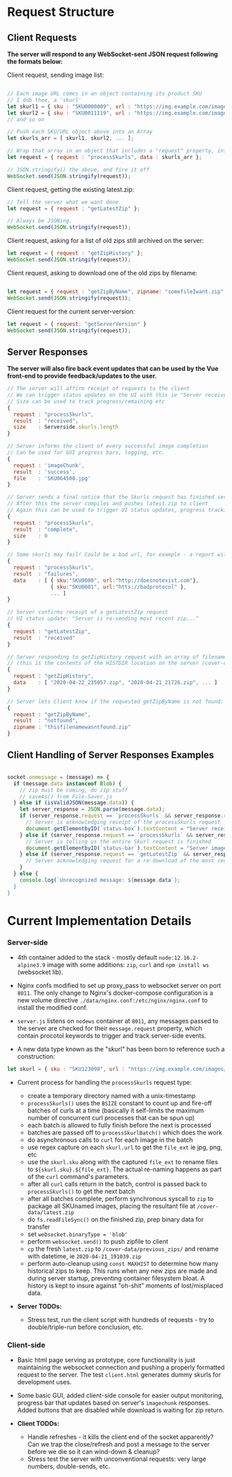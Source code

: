 # Request Structure

## Client Requests

__The server will respond to any WebSocket-sent JSON request following the formats below:__

Client request, sending image list:
  
```javascript

// Each image URL comes in an object containing its product SKU
// I dub thee, a 'skurl'
let skurl1 = { sku : "SKU0000009", url : "https://img.example.com/images/somepic0001.jpg" };
let skurl2 = { sku : "SKU0011119", url : "https://img.example.com/images/somepic0001.jpg" };
// and so on

// Push each SKU/URL object above into an Array
let skurls_arr = [ skurl1, skurl2, ... ];

// Wrap that array in an object that includes a "request" property, informing the server of the request
let request = { request : "processSkurls", data : skurls_arr };

// JSON.stringify() the above, and fire it off
WebSocket.send(JSON.stringify(request));

```
Client request, getting the existing latest.zip:

```javascript
// Tell the server what we want done
let request = { request : "getLatestZip" };

// Always be JSONing.
WebSocket.send(JSON.stringify(request));

```
Client request, asking for a list of old zips still archived on the server:

```javascript
let request = { request : "getZipHistory" };
WebSocket.send(JSON.stringify(request));
```
Client request, asking to download one of the old zips by filename:

```javascript

let request = { request : "getZipByName", zipname: "somefileIwant.zip" };
WebSocket.send(JSON.stringify(request));
```
Client request for the current server-version:
```javascript
let request = { request: "getServerVersion" }
WebSocket.send(JSON.stringify(request));
```

## Server Responses

__The server will also fire back event updates that can be used by the Vue front-end to provide feedback/updates to the user.__
  
```javascript
// The server will affirm receipt of requests to the client
// We can trigger status updates on the UI with this ie "Server received image list."
// Size can be used to track progress/remaining etc
{
  request : "processSkurls",
  result  : "received",
  size    : Serverside.skurls.length
}

// Server informs the client of every successful image completion
// Can be used for GUI progress bars, logging, etc.
{
  request : 'imageChunk',
  result  : 'success',
  file    : 'SKU064508.jpg'
}

// Server sends a final notice that the Skurls request has finished server-side
// After this the server compiles and pushes latest.zip to client
// Again this can be used to trigger UI status updates, progress tracking etc
{
  request : "processSkurls",
  result  : "complete",
  size    : 0
}

// Some skurls may fail! Could be a bad url, for example - a report will come back:
{
  request : "processSkurls",
  result  : "failures",
  data    : [ { sku:"SKU0000", url:"http://doesnotexist.com"},
              { sku:"SKU0001", url:"htts://badprotocol" },
              ... ]
}

// Server confirms receipt of a getLatestZip request
// UI status update: "Server is re-sending most recent zip..."
{
  request : "getLatestZip",
  result  : "received"
}

// Server responding to getZipHistory request with an array of filenames:
// (this is the contents of the HISTDIR location on the server /cover-data/previous_zips/)
{
  request : "getZipHistory",
  data    : [ "2020-04-22_235057.zip", "2020-04-21_21726.zip", ... ]
}

// Server lets Client know if the requested getZipByName is not found:
{
  request : "getZipByName",
  result  : "notfound",
  zipname : "thisfilenamewasntfound.zip"
}
```
## Client Handling of Server Responses Examples

```javascript

socket.onmessage = (message) => {
  if (message.data instanceof Blob) {
    // zip must be coming, do zip stuff
    // saveAs() from File-Saver.js
  } else if (isValidJSON(message.data)) {
    let server_response = JSON.parse(message.data);
    if (server_response.request == `processSkurls` && server_response.result == `received`) {
      // Server is acknowledging receipt of the processSkurls request
      document.getElementbyID(`status-box`).textContent = "Server received request.";
    } else if (server_response.request == `processSkurls` && server_response.result == `complete`) {
      // Server is telling us the entire Skurl request is finished
      document.getElementbyID(`status-bar`).textContent = "Server image downloads complete");
    } else if (server_response.request == `getLatestZip` && server_response.result == `received`) {
      // Server acknowledging request for a re-download of the most recent zip
    }
  } else {
    console.log(`Unrecognized message: ${message.data`};
  }
}
```

# Current Implementation Details


### Server-side

- 4th container added to the stack - mostly default `node:12.16.2-alpine3.9` image with some additions: `zip`, `curl` and `npm install ws` (websocket lib).

- Nginx confs modified to set up proxy_pass to websocket server on port `8011`. The only change to Nginx's docker-compose configuration is a new volume directive `./data/nginx.conf:/etc/nginx/nginx.conf` to install the modified conf.

- `server.js` listens on `nodews` container at `8011`, any messages passed to the server are checked for their `message.request` property, which contain procotol keywords to trigger and track server-side events.

- A new data type known as the "skurl" has been born to reference such a construction:

```javascript
let skurl = { sku : "SKU123098", url : "https://img.example.com/images/somepic0001.jpg" };
```

- Current process for handling the `processSkurls` request type:

  - create a temporary directory named with a unix-timestamp
  - `processSkurls()` uses the `BSIZE` constant to count up and fire-off batches of curls at a time (basically it self-limits the maximum number of concurrent curl processes that can be spun up)
  - each batch is allowed to fully finish before the next is processed
  - batches are passed off to `processSkurlBatch()` which does the work
  - do asynchronous calls to `curl` for each image in the batch
  - use regex capture on each `skurl.url` to get the `file_ext` ie jpg, png, etc
  - use the `skurl.sku` along with the captured `file_ext` to rename files to `${skurl.sku}.${file_ext}`. The actual re-naming happens as part of the `curl` command's parameters.
  - after all `curl` calls return in the batch, control is passed back to `processSkurls()` to get the next batch
  - after all batches complete, perform synchronous syscall to `zip` to package all SKUnamed images, placing the resultant file at `/cover-data/latest.zip`
  - do `fs.readFileSync()` on the finished zip, prep binary data for transfer
  - set `websocket.binaryType = 'blob'`
  - perform `websocket.send()` to push zipfile to client
  - `cp` the fresh `latest.zip` to `/cover-data/previous_zips/` and rename with datetime, ie `2020-04-21_191039.zip`
  - perform auto-cleanup using `const MAXHIST` to determine how many historical zips to keep. This runs when any new zips are made and during server startup, preventing container filesystem bloat. A history is kept to insure against "oh-shit" moments of lost/misplaced data.
  
- __Server TODOs:__

  - Stress test, run the client script with hundreds of requests - try to double/triple-run before conclusion, etc.
  
 ### Client-side
 
- Basic html page serving as prototype, core functionality is just maintaining the websocket connection and pushing a properly formatted request to the server. The test `client.html` generates dummy skurls for development uses.

- Some basic GUI, added client-side console for easier output monitoring, progress bar that updates based on server's `imagechunk` responses. Added buttons that are disabled while download is waiting for zip return.

- __Client TODOs:__

  - Handle refreshes - it kills the client end of the socket apparently? Can we trap the close/refresh and post a message to the server before we die so it can wind-down & cleanup?
  - Stress test the server with unconventional requests: very large numbers, double-sends, etc.
  
